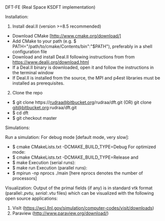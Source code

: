 DFT-FE (Real Space KSDFT implementation)

Installation:

1) Install deal.II (version >=8.5 recommended)
  + Download CMake [http://www.cmake.org/download/]
  + Add CMake to your path (e.g. $ PATH="/path/to/cmake/Contents/bin":"$PATH"), preferably in a shell configuration file 
  + Download and install Deal.II following instructions from from https://www.dealii.org/download.html 
  + If a Deal.II binary is downloaded, open it and follow the instructions in the terminal window 
  + If Deal.II is installed from the source, the MPI and p4est libraries must be installed as prerequisites.

2) Clone the repo
  + $ git clone https://rudraa@bitbucket.org/rudraa/dft.git (OR) git clone git@bitbucket.org:rudraa/dft.git
  + $ cd dft 
  + $ git checkout master 


Simulations:

Run a simulation:
  For debug mode [default mode, very slow]: 
  + $ cmake CMakeLists.txt -DCMAKE_BUILD_TYPE=Debug 
  For optimized mode:
  + $ cmake CMakeLists.txt -DCMAKE_BUILD_TYPE=Release 
  and 
  + $ make 
  Execution (serial runs): 
  + $ make run 
  Execution (parallel runs): 
  + $ mpirun -np nprocs ./main 
  [here nprocs denotes the number of processors]
  
Visualization:
  Output of the primal fields (if any) is in standard vtk format (parallel:*.pvtu, serial:*.vtu files) which can be visualized with the 
  following open source applications:
  1. VisIt (https://wci.llnl.gov/simulation/computer-codes/visit/downloads)
  2. Paraview (http://www.paraview.org/download/)